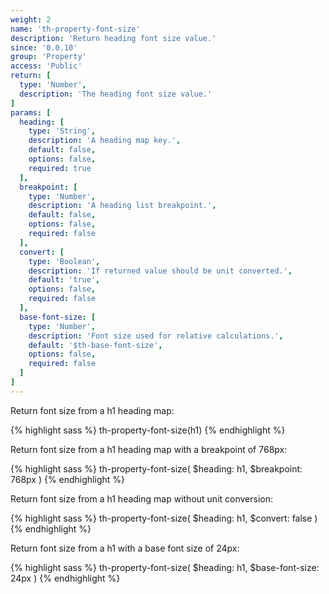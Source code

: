 ```yaml
---
weight: 2
name: 'th-property-font-size'
description: 'Return heading font size value.'
since: '0.0.10'
group: 'Property'
access: 'Public'
return: [
  type: 'Number',
  description: 'The heading font size value.'
]
params: [
  heading: [
    type: 'String',
    description: 'A heading map key.',
    default: false,
    options: false,
    required: true
  ],
  breakpoint: [
    type: 'Number',
    description: 'A heading list breakpoint.',
    default: false,
    options: false,
    required: false
  ],
  convert: [
    type: 'Boolean',
    description: 'If returned value should be unit converted.',
    default: 'true',
    options: false,
    required: false
  ],
  base-font-size: [
    type: 'Number',
    description: 'Font size used for relative calculations.',
    default: '$th-base-font-size',
    options: false,
    required: false
  ]
]
---
```

Return font size from a h1 heading map:

{% highlight sass %}
th-property-font-size(h1)
{% endhighlight %}

Return font size from a h1 heading map with a breakpoint of 768px:

{% highlight sass %}
th-property-font-size(
  $heading: h1,
  $breakpoint: 768px
)
{% endhighlight %}

Return font size from a h1 heading map without unit conversion:

{% highlight sass %}
th-property-font-size(
  $heading: h1,
  $convert: false
)
{% endhighlight %}

Return font size from a h1 with a base font size of 24px:

{% highlight sass %}
th-property-font-size(
  $heading: h1,
  $base-font-size: 24px
)
{% endhighlight %}